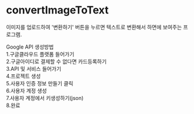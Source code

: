 # convertImageToText

이미지를 업로드하여 '변환하기' 버튼을 누르면 텍스트로 변환해서 하면에 보여주는 프로그램.  

Google API 생성방법  
1.구글클라우드 플랫폼 들어가기  
2.구글아이디로 결제할 수 없다면 카드등록하기  
3.API 및 서비스 들어가기  
4.프로젝트 생성  
5.사용자 인증 정보 만들기 클릭  
6.사용자 계정 생성  
7.사용자 계정에서 키생성하기(json)  
8.완료  
